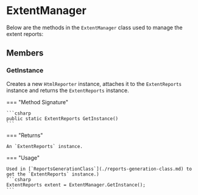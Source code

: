 # ExtentManager

Below are the methods in the `ExtentManager` class used to manage the extent reports:

## Members

### GetInstance

Creates a new `HtmlReporter` instance, attaches it to the `ExtentReports` instance and returns the `ExtentReports` instance.

=== "Method Signature"

	```csharp
	public static ExtentReports GetInstance()
	```
=== "Returns"

	An `ExtentReports` instance.

=== "Usage"
	
	Used in [`ReportsGenerationClass`](./reports-generation-class.md) to get the `ExtentReports` instance.)
	```csharp
	ExtentReports extent = ExtentManager.GetInstance();
	```